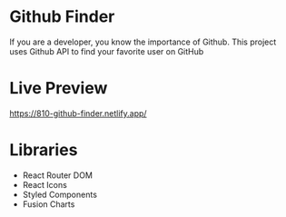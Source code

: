 # Github Finder
If you are a developer, you know the importance of Github. This project uses Github API to find your favorite user on GitHub

# Live Preview
https://810-github-finder.netlify.app/

# Libraries
- React Router DOM
- React Icons
- Styled Components
- Fusion Charts
 
